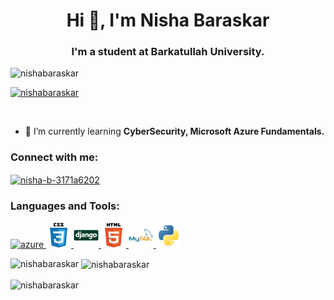 <h1 align="center">Hi 👋, I'm Nisha Baraskar</h1>
<h3 align="center">I'm a student at Barkatullah University.</h3>

<p align="left"> <img src="https://komarev.com/ghpvc/?username=nishabaraskar&label=Profile%20views&color=0e75b6&style=flat" alt="nishabaraskar" /> </p>

<p align="left"> <a href="https://github.com/ryo-ma/github-profile-trophy"><img src="https://github-profile-trophy.vercel.app/?username=nishabaraskar" alt="nishabaraskar" /></a> </p>

<p align="left"> <a href="https://twitter.com/" target="blank"><img src="https://img.shields.io/twitter/follow/?logo=twitter&style=for-the-badge" alt="" /></a> </p>

- 🌱 I’m currently learning **CyberSecurity, Microsoft Azure Fundamentals.**

<h3 align="left">Connect with me:</h3>
<p align="left">
<a href="https://linkedin.com/in/nisha-b-3171a6202" target="blank"><img align="center" src="https://raw.githubusercontent.com/rahuldkjain/github-profile-readme-generator/master/src/images/icons/Social/linked-in-alt.svg" alt="nisha-b-3171a6202" height="30" width="40" /></a>
</p>

<h3 align="left">Languages and Tools:</h3>
<p align="left"> <a href="https://azure.microsoft.com/en-in/" target="_blank"> <img src="https://www.vectorlogo.zone/logos/microsoft_azure/microsoft_azure-icon.svg" alt="azure" width="40" height="40"/> </a> <a href="https://www.w3schools.com/css/" target="_blank"> <img src="https://raw.githubusercontent.com/devicons/devicon/master/icons/css3/css3-original-wordmark.svg" alt="css3" width="40" height="40"/> </a> <a href="https://www.djangoproject.com/" target="_blank"> <img src="https://raw.githubusercontent.com/devicons/devicon/master/icons/django/django-original.svg" alt="django" width="40" height="40"/> </a> <a href="https://www.w3.org/html/" target="_blank"> <img src="https://raw.githubusercontent.com/devicons/devicon/master/icons/html5/html5-original-wordmark.svg" alt="html5" width="40" height="40"/> </a> <a href="https://www.mysql.com/" target="_blank"> <img src="https://raw.githubusercontent.com/devicons/devicon/master/icons/mysql/mysql-original-wordmark.svg" alt="mysql" width="40" height="40"/> </a> <a href="https://www.python.org" target="_blank"> <img src="https://raw.githubusercontent.com/devicons/devicon/master/icons/python/python-original.svg" alt="python" width="40" height="40"/> </a> </p>

<p><img align="left" src="https://github-readme-stats.vercel.app/api/top-langs?username=nishabaraskar&show_icons=true&locale=en&layout=compact" alt="nishabaraskar" /></p>

<p>&nbsp;<img align="center" src="https://github-readme-stats.vercel.app/api?username=nishabaraskar&show_icons=true&locale=en" alt="nishabaraskar" /></p>

<p><img align="center" src="https://github-readme-streak-stats.herokuapp.com/?user=nishabaraskar&" alt="nishabaraskar" /></p>




